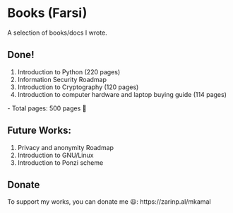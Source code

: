 <h1>Books (Farsi)</h1>
A selection of books/docs I wrote.

<h2>Done! </h2>
<ol>
  <li> Introduction to Python (220 pages)</li>
  <li> Information Security Roadmap</li>
  <li> Introduction to Cryptography (120 pages)</li>
  <li> Introduction to computer hardware and laptop buying guide (114 pages) </li>
</ol>
- Total pages: 500 pages 🙂

<h2> Future Works: </h2>
<ol>
  <li> Privacy and anonymity Roadmap</li>
  <li> Introduction to GNU/Linux</li>
  <li> Introduction to Ponzi scheme </li>
</ol>

<h2> Donate </h2>
To support my works, you can donate me 😃:
https://zarinp.al/mkamal

